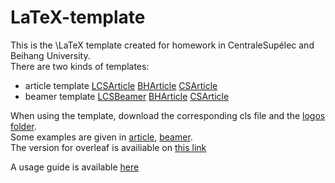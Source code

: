 # LaTeX-template
This is the \LaTeX template created for homework in CentraleSupélec and Beihang University.  
There are two kinds of templates:  
- article template [LCSArticle](LCSArticle.cls)  [BHArticle](BHArticle.cls)  [CSArticle](CSArticle.cls)   
- beamer template [LCSBeamer](LCSBeamer.cls)  [BHArticle](BHBeamer.cls)  [CSArticle](CSBeamer.cls)   


When using the template, download the corresponding cls file and the [logos folder](/logos).   
Some examples are given in [article](article.tex), [beamer](beamer.tex).   
The version for overleaf is availiable on [this link](https://www.overleaf.com/read/tcbxdycqrwjg)

A usage guide is available [here](UsageGuide.pdf)
